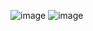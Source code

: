 ![image](https://github.com/piyush0mandloi/toggle_mode/assets/129135570/a89b336c-05e2-4962-8021-44107cd31736)
![image](https://github.com/piyush0mandloi/toggle_mode/assets/129135570/38888fa3-7be9-4bf0-abbf-f74c07086c9c)
